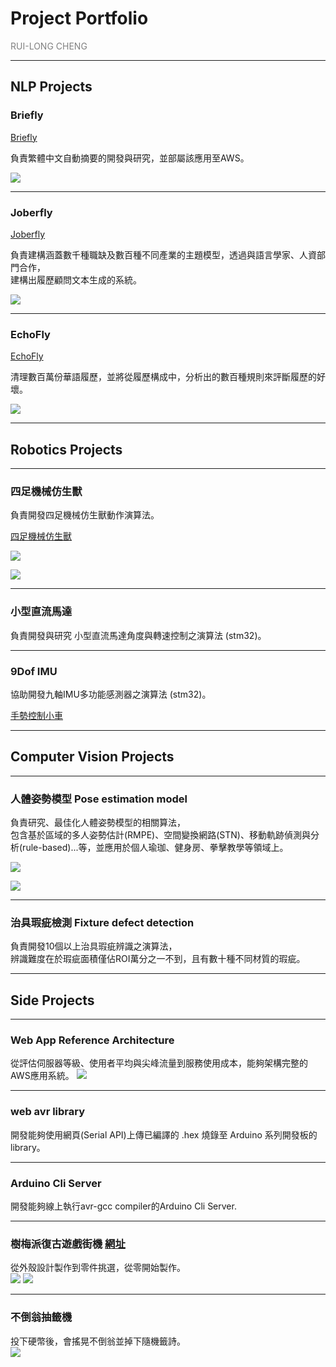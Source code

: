 # Project Portfolio
<font color=gray>RUI-LONG CHENG<br> </font>

---


## NLP Projects<br>

### Briefly <br>
[Briefly](https://www.flyingcrazyer.com/briefly-beta)

負責繁體中文自動摘要的開發與研究，並部屬該應用至AWS。<br>

![](https://i.imgur.com/IksuTEc.png)


---



### Joberfly <br>
[Joberfly](https://www.flyingcrazyer.com/briefly-beta)

負責建構涵蓋數千種職缺及數百種不同產業的主題模型，透過與語言學家、人資部門合作，<br>
建構出履歷顧問文本生成的系統。<br>

![](https://i.imgur.com/cXOHoTm.png)

---


### EchoFly <br>
[EchoFly](https://www.flyingcrazyer.com/echofly-beta)

清理數百萬份華語履歷，並將從履歷構成中，分析出的數百種規則來評斷履歷的好壞。

![](https://i.imgur.com/DltQGGx.png)

---


## Robotics Projects<br>

---


### 四足機械仿生獸

負責開發四足機械仿生獸動作演算法。

[四足機械仿生獸](https://youtu.be/SlUd5C5utTQ)

![](https://i.imgur.com/KSWSMg8.jpg)

![](https://i.imgur.com/16gRiId.jpg)


---


### 小型直流馬達

負責開發與研究 小型直流馬達角度與轉速控制之演算法 (stm32)。


---


### 9Dof IMU

協助開發九軸IMU多功能感測器之演算法 (stm32)。

[手勢控制小車](https://youtu.be/i4-qzTmbcxg)

---


## Computer Vision Projects<br>


---


### 人體姿勢模型 Pose estimation model

負責研究、最佳化人體姿勢模型的相關算法，<br>
包含基於區域的多人姿勢估計(RMPE)、空間變換網路(STN)、移動軌跡偵測與分析(rule-based)...等，並應用於個人瑜珈、健身房、拳擊教學等領域上。

![](https://i.imgur.com/E7V4LaM.png)

![](https://i.imgur.com/q0gUwsj.jpg)

---


### 治具瑕疵檢測 Fixture defect detection

負責開發10個以上治具瑕疵辨識之演算法，<br>
辨識難度在於瑕疵面積僅佔ROI萬分之一不到，且有數十種不同材質的瑕疵。


---


## Side Projects<br>

---


### Web App Reference Architecture

從評估伺服器等級、使用者平均與尖峰流量到服務使用成本，能夠架構完整的AWS應用系統。
![](https://i.imgur.com/gNirLqb.png)


---



### web avr library

開發能夠使用網頁(Serial API)上傳已編譯的 .hex 燒錄至 Arduino 系列開發板的library。


---



### Arduino Cli Server

開發能夠線上執行avr-gcc compiler的Arduino Cli Server.


---



### 樹梅派復古遊戲街機 [網址](https://www.dcard.tw/f/handicrafts/p/228119219)<br>

從外殼設計製作到零件挑選，從零開始製作。<br>
![](https://i.imgur.com/qL39BQ0.jpg)
![](https://i.imgur.com/675UdGs.jpg)


---


### 不倒翁抽籤機<br>

投下硬幣後，會搖晃不倒翁並掉下隨機籤詩。<br>
![](https://i.imgur.com/CHsar3Z.jpg)

